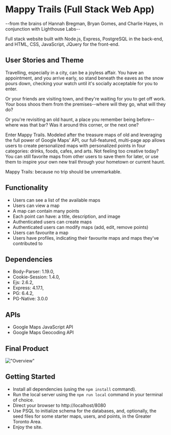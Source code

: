 # Mappy Trails (Full Stack Web App)
--from the brains of Hannah Bregman, Bryan Gomes, and Charlie Hayes, in conjunction with Lighthouse Labs--

Full stack website built with Node.js, Express, PostgreSQL in the back-end, and HTML, CSS, JavaScript, JQuery for the front-end.

## User Stories and Theme

Travelling, especially in a city, can be a joyless affair. You have an appointment, and you arrive early, so stand beneath the eaves as the snow pours down, checking your watch until it's socially acceptable for you to enter. 

Or your friends are visiting town, and they're waiting for you to get off work. Your boss shoos them from the premises--where will they go, what will they do? 

Or you're revisiting an old haunt, a place you remember being before--where was that bar? Was it around this corner, or the next one? 

Enter Mappy Trails. Modeled after the treasure maps of old and leveraging the full power of Google Maps' API, our full-featured, multi-page app allows users to create personalized maps with personalized points in four categories: drinks, foods, cafes, and arts. Not feeling too creative today? You can still favorite maps from other users to save them for later, or use them to inspire your own new trail through your hometown or current haunt. 

Mappy Trails: because no trip should be unremarkable.

## Functionality

- Users can see a list of the available maps
- Users can view a map
- A map can contain many points
- Each point can have: a title, description, and image
- Authenticated users can create maps
- Authenticated users can modify maps (add, edit, remove points)
- Users can favourite a map
- Users have profiles, indicating their favourite maps and maps they've contributed to

## Dependencies

- Body-Parser: 1.19.0,
- Cookie-Session: 1.4.0,
- Ejs: 2.6.2,
- Express: 4.17.1,
- PG: 6.4.2,
- PG-Native: 3.0.0

## APIs

- Google Maps JavaScript API
- Google Maps Geocoding API

## Final Product
!["Overview"](https://github.com/senhorgomes/mappy_trails/blob/master/docs/overview-my-maps.gif?raw=true)

## Getting Started
- Install all dependencies (using the `npm install` command).
- Run the local server using the `npm run local` command in your terminal of choice.
- Direct your browser to http://localhost/8080
- Use PSQL to initialize schema for the databases, and, optionally, the seed files for some starter maps, users, and points, in the Greater Toronto Area.
- Enjoy the site.
